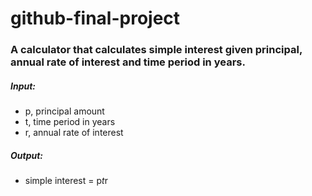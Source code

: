 # github-final-project


### A calculator that calculates simple interest given principal, annual rate of interest and time period in years.


##### Input:


- p, principal amount
- t, time period in years
- r, annual rate of interest


##### Output:


- simple interest = p*t*r
